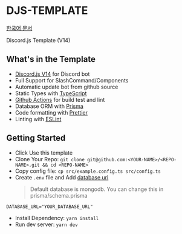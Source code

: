 # DJS-TEMPLATE

[한국어 문서](README-KO.md)

Discord.js Template (V14)

## What's in the Template

- [Discord.js V14](https://discord.js.org/#/docs/discord.js/main/general/welcome) for Discord bot
- Full Support for SlashCommand/Components
- Automatic update bot from github source
- Static Types with [TypeScript](https://www.typescriptlang.org)
- [Github Actions](https://github.com/features/actions) for build test and lint
- Database ORM with [Prisma](https://prisma.io/)
- Code formatting with [Prettier](https://prettier.io/)
- Linting with [ESLint](https://eslint.org/)

## Getting Started

- Click Use this template
- Clone Your Repo: `git clone git@github.com:<YOUR-NAME>/<REPO-NAME>.git && cd <REPO-NAME>`
- Copy config file: `cp src/example.config.ts src/config.ts`
- Create `.env` file and Add [database url](https://www.prisma.io/docs/reference/database-reference/connection-urls)
  > Default database is mongodb. You can change this in prisma/schema.prisma

```
DATABASE_URL="YOUR_DATABASE_URL"
```

- Install Dependency: `yarn install`
- Run dev server: `yarn dev`

